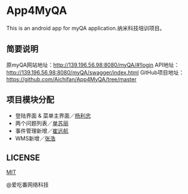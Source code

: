# App4MyQA
This is an android app for myQA application.纳米科技培训项目。

## 简要说明

原myQA网站地址：http://139.196.56.98:8080/myQA/#!login
API地址：http://139.196.56.98:8080/myQA/swagger/index.html
GitHub项目地址：https://github.com/Aichifan/App4MyQA/tree/master

## 项目模块分配

  * 登陆界面 & 菜单主界面／[杨利忠](https://github.com/haohaozhangzhang)
  * 两个问题列表／[单苏丽](https://github.com/suli520)
  * 事件管理新增／[崔远航](https://github.com/yuanhang55)
  * WMS新增／[张浩](https://github.com/yuanhang55)

## LICENSE

  [MIT](./LICENSE)

@爱吃番网络科技
